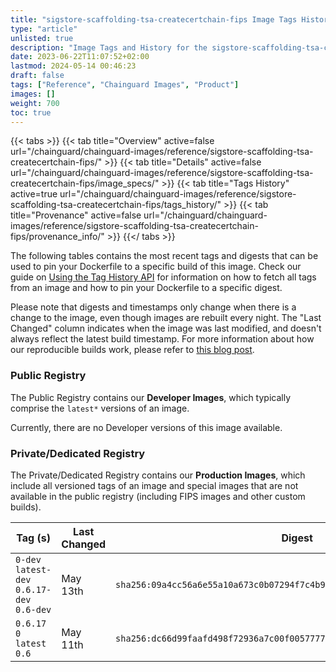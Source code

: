 ```yaml
---
title: "sigstore-scaffolding-tsa-createcertchain-fips Image Tags History"
type: "article"
unlisted: true
description: "Image Tags and History for the sigstore-scaffolding-tsa-createcertchain-fips Chainguard Image"
date: 2023-06-22T11:07:52+02:00
lastmod: 2024-05-14 00:46:23
draft: false
tags: ["Reference", "Chainguard Images", "Product"]
images: []
weight: 700
toc: true
---
```


{{< tabs >}}
{{< tab title="Overview" active=false url="/chainguard/chainguard-images/reference/sigstore-scaffolding-tsa-createcertchain-fips/" >}}
{{< tab title="Details" active=false url="/chainguard/chainguard-images/reference/sigstore-scaffolding-tsa-createcertchain-fips/image_specs/" >}}
{{< tab title="Tags History" active=true url="/chainguard/chainguard-images/reference/sigstore-scaffolding-tsa-createcertchain-fips/tags_history/" >}}
{{< tab title="Provenance" active=false url="/chainguard/chainguard-images/reference/sigstore-scaffolding-tsa-createcertchain-fips/provenance_info/" >}}
{{</ tabs >}}

The following tables contains the most recent tags and digests that can be used to pin your Dockerfile to a specific build of this image. Check our guide on [Using the Tag History API](/chainguard/chainguard-images/using-the-tag-history-api/) for information on how to fetch all tags from an image and how to pin your Dockerfile to a specific digest.

Please note that digests and timestamps only change when there is a change to the image, even though images are rebuilt every night. The "Last Changed" column indicates when the image was last modified, and doesn't always reflect the latest build timestamp. For more information about how our reproducible builds work, please refer to [this blog post](https://www.chainguard.dev/unchained/reproducing-chainguards-reproducible-image-builds).

### Public Registry
The Public Registry contains our **Developer Images**, which typically comprise the `latest*` versions of an image.

Currently, there are no Developer versions of this image available.

### Private/Dedicated Registry
The Private/Dedicated Registry contains our **Production Images**, which include all versioned tags of an image and special images that are not available in the public registry (including FIPS images and other custom builds).

| Tag (s)                                      | Last Changed | Digest                                                                    |
|----------------------------------------------|--------------|---------------------------------------------------------------------------|
|  `0-dev` `latest-dev` `0.6.17-dev` `0.6-dev` | May 13th     | `sha256:09a4cc56a6e55a10a673c0b07294f7c4b98e4b5f6a506e7b4fd804ebdc75ee60` |
|  `0.6.17` `0` `latest` `0.6`                 | May 11th     | `sha256:dc66d99faafd498f72936a7c00f005777731ccfea1ef7be15a2ba03a3ac934dd` |

